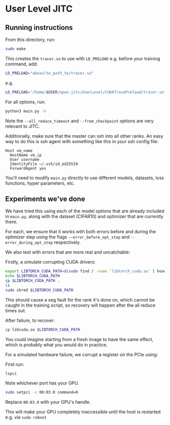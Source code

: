 # User Level JITC

## Running instructions

From this directory, run:
```bash
sudo make
```
This creates the `tracer.so` to use with `LD_PRELOAD` e.g. before your training command, add:

```bash
LD_PRELOAD="abosulte_path_to/tracer.so"
```

e.g.

```bash
LD_PRELOAD="/home/$USER/open-jitc/UserLevel/CUDATracePreload/tracer.so" python3 main.py --master-ip 10.128.0.14 --all_reduce_timeout 100 --num-nodes 2  --rank 0
```

For all options, run:
```bash
python3 main.py -h
```
Note the `--all_reduce_timeout` and `--from_checkpoint` options are very relevant to JITC.

Additionally, make sure that the master can ssh into all other ranks. An easy way to do this is ssh agent with something like this in your ssh config file:

```
Host vm_name
  HostName vm_ip
  User username
  IdentityFile ~/.ssh/id_ed25519
  ForwardAgent yes
```

You'll need to modify `main.py` directly to use different models, datasets, loss functions, hyper parameters, etc.

## Experiments we've done

We have tried this using each of the model options that are already included in `main.py`, along with the dataset (CIFAR10) and optimizer that are currently there.

For each, we ensure that it works with both errors before and during the optimizer step using the flags `--error_before_opt_step` and `--error_during_opt_step` respectively.

We also test with errors that are more real and uncatchable:

Firstly, a simulate  corrupting CUDA drivers:
```bash
export LIBTORCH_CUDA_PATH=$(sudo find / -name 'libtorch_cuda.so' | head -n 1)
echo $LIBTORCH_CUDA_PATH
cp $LIBTORCH_CUDA_PATH .
ls
sudo shred $LIBTORCH_CUDA_PATH
```
This should cause a seg fault for the rank it's done on, which cannot be caught in the training script, so recovery will happen after the all reduce times out.

After failure, to recover:
```bash
cp libcuda.so $LIBTORCH_CUDA_PATH
```
You could imagine starting from a fresh image to have the same effect, which is probably what you would do in practice.

For a simulated hardware failure, we corrupt a register on the PCIe using:

First run:
```bash
lspci
```
Note whichever port has your GPU.
```bash
sudo setpci -s 00:03.0 command=0
```
Replace `00:03.0` with your GPU's handle.

This will make your GPU completely inaccessible until the host is restarted e.g. via `sudo reboot`

